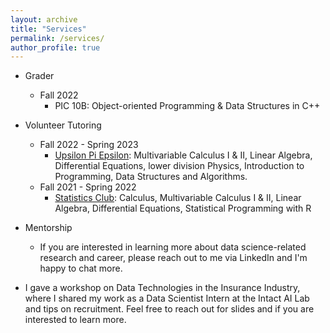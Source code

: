 ```yaml
---
layout: archive
title: "Services"
permalink: /services/
author_profile: true
---
```


* Grader
    * Fall 2022
	    * PIC 10B: Object-oriented Programming & Data Structures in C++
* Volunteer Tutoring
    * Fall 2022 - Spring 2023
	    * [Upsilon Pi Epsilon](https://upe.seas.ucla.edu/tutoring/): Multivariable Calculus I & II, Linear Algebra, Differential Equations, lower division Physics, Introduction to Programming, Data Structures and Algorithms.
    * Fall 2021 - Spring 2022
	    * [Statistics Club](http://statistics.ucla.edu/index.php/groups/statistics-club-at-ucla/): Calculus, Multivariable Calculus I & II, Linear Algebra, Differential Equations, Statistical Programming with R
* Mentorship
    * If you are interested in learning more about data science-related research and career, please reach out to me via LinkedIn and I'm happy to chat more.

* I gave a workshop on Data Technologies in the Insurance Industry, where I shared my work as a Data Scientist Intern at the Intact AI Lab and tips on recruitment. Feel free to reach out for slides and if you are interested to learn more.